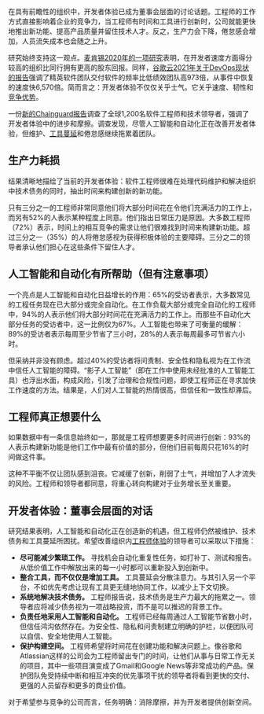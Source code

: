 在具有前瞻性的组织中，开发者体验已成为董事会层面的讨论话题。工程师的工作方式直接影响着企业的竞争力，当工程师有时间和工具进行创新时，公司就能更快地推出新功能、提高产品质量并留住技术人才。反之，生产力会下降，倦怠感会增加，人员流失成本也会随之上升。

研究始终支持这一观点。[麦肯锡2020年的一项研究](https://www.mckinsey.com/industries/technology-media-and-telecommunications/our-insights/developer-velocity-how-software-excellence-fuels-business-performance)表明，在开发者速度方面得分较高的组织比同行拥有更高的股东回报。同样，[谷歌云2021年关于DevOps现状的报告](https://services.google.com/fh/files/misc/state-of-devops-2021.pdf)强调了精英软件团队交付软件的频率比低绩效团队高973倍，从事件中恢复的速度快6,570倍。简而言之：开发者体验不仅仅关乎士气。它关乎速度、韧性和[竞争优势](https://thenewstack.io/improving-developer-experience-drives-profitability/)。

一份[新的Chainguard报告](https://www.chainguard.dev/2026-engineering-reality-report)调查了全球1,200名软件工程师和技术领导者，强调了开发者体验中的进步和摩擦。调查发现，尽管人工智能和自动化正在改善开发者体验，但维护、[工具蔓延](https://thenewstack.io/developers-unhappy-with-tool-sprawl-lagging-data-long-waits/)和倦怠感继续拖累着团队。

## **生产力耗损**

结果清晰地描绘了当前的开发者体验：软件工程师很难在处理代码维护和解决组织中技术债务的同时，抽出时间来构建创新的新功能。

只有三分之一的工程师非常同意他们将大部分时间花在令他们充满活力的工作上，而另有52%的人表示某种程度上同意。他们指出日常压力是原因。大多数工程师（72%）表示，时间上的相互竞争的需求让他们很难找到时间来构建新功能。超过三分之一（35%）的人将倦怠感视为获得积极体验的主要障碍。三分之二的领导者承认他们担心在这些条件下留住人才。

## **人工智能和自动化有所帮助（但有注意事项）**

一个亮点是人工智能和自动化日益增长的作用：65%的受访者表示，大多数常见的工程任务现在已大部分或完全自动化。在工作负载大部分或完全自动化的工程师中，94%的人表示他们将大部分时间花在充满活力的工作上。而那些不自动化大部分任务的受访者中，这一比例仅为67%。人工智能也带来了可衡量的缓解：89%的受访者表示每周至少节省了三小时，28%的人表示每周最多可节省六小时。

但采纳并非没有顾虑。超过40%的受访者将问责制、安全性和隐私视为在工作流中信任人工智能的障碍。“影子人工智能”（即在工作中使用未经批准的人工智能工具）也浮出水面，构成风险，引发了治理和合规性问题，即使工程师正在寻求加快工作速度的方法。结果是，人们对人工智能的热情很高，但信任和一致性却滞后。

## **工程师真正想要什么**

如果数据中有一条信息始终如一，那就是工程师想要更多时间进行创新：93%的人表示构建新功能是他们工作中最有价值的部分，但他们目前每周只花16%的时间做这件事。

这种不平衡不仅让团队感到沮丧。它减缓了创新，削弱了士气，并增加了人才流失的风险。工程师和领导者都同意，将重心转向构建对于业务增长至关重要。

## **开发者体验：董事会层面的对话**

研究结果表明，人工智能和自动化正在创造新的机遇，但工程师仍然被维护、技术债务和工具蔓延所困扰。希望改善组织内[工程师体验](https://thenewstack.io/7-reasons-why-developer-experience-is-a-strategic-priority/)的领导者可以采取以下措施：

*   **尽可能减少繁琐工作。** 寻找机会自动化重复性任务，如打补丁、测试和报告。从低价值工作中解放出来的每一小时都可以重新投入到创新中。
*   **整合工具，而不仅仅是增加工具。** 工具蔓延会分散注意力。与其引入另一个平台，不如优先考虑让现有工具更无缝地协同工作，以减少上下文切换。
*   **系统地解决技术债务。** 工程师报告说，技术债务是生产力最大的拖累之一。领导者应将减少债务视为一项战略投资，而不是可以推迟的背景工作。
*   **负责任地采用人工智能和自动化。** 工程师已经每周通过人工智能节省数小时，但信任鸿沟依然存在。为安全性、隐私和问责制建立明确的护栏，以便团队可以自信、安全地使用人工智能。
*   **保护构建空间。** 工程师希望将时间花在创建功能和解决问题上。像谷歌和Atlassian这样的公司会为工程师留出专门的时间，让他们从事与日常工作无关的项目，其中一些项目演变成了Gmail和Google News等非常成功的产品。保护团队免受持续中断和相互冲突的优先事项干扰的领导者将看到更快的交付、更强的人员留存和更多的商业价值。

对于希望参与竞争的公司而言，任务明确：消除摩擦，并为开发者提供创新空间。